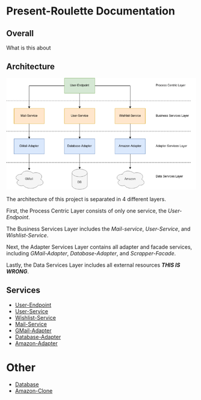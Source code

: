 # Present-Roulette Documentation

## Overall

What is this about

## Architecture

![Architecture](architecture.png)

The architecture of this project is separated in 4
different layers.

First, the Process Centric Layer consists of only 
one service, the *User-Endpoint*.

The Business Services Layer includes the 
*Mail-service*, *User-Service*, and 
*Wishlist-Service*.

Next, the Adapter Services Layer contains all
adapter and facade services, including 
*GMail-Adapter*, *Database-Adapter*, and 
*Scrapper-Facade*.

Lastly, the Data Services Layer includes all external
resources ***THIS IS WRONG***.

## Services

- [User-Endpoint](./user-endpoint.md)
- [User-Service](./user-service.md)
- [Wishlist-Service](./wishlist-service.md)
- [Mail-Service](./mail-service.md)
- [GMail-Adapter](./gmail-adapter.md)
- [Database-Adapter](./database-adapter.md)
- [Amazon-Adapter](./amazon-adapter.md)

# Other

- [Database](./database.md)
- [Amazon-Clone](./amazon-clone.md)

